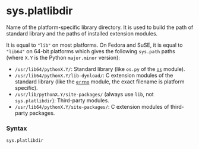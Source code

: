 # sys.platlibdir

Name of the platform-specific library directory. It is used to build the path of standard library and the paths of installed extension modules.

It is equal to `"lib"` on most platforms. On Fedora and SuSE, it is equal to `"lib64"` on 64-bit platforms which gives the following `sys.path` paths (where `X.Y` is the Python `major.minor` version):

* `/usr/lib64/pythonX.Y/`: Standard library (like `os.py` of the [`os`](/modules/os/) module).
* `/usr/lib64/pythonX.Y/lib-dynload/`: C extension modules of the standard library (like the [`errno`](/modules/errno/) module, the exact filename is platform specific).
* `/usr/lib/pythonX.Y/site-packages/` (always use `lib`, not `sys.platlibdir`): Third-party modules.
* `/usr/lib64/pythonX.Y/site-packages/`: C extension modules of third-party packages.

### Syntax

```python
sys.platlibdir
```